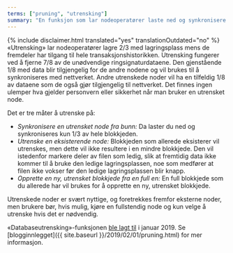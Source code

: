 ```yaml
---
terms: ["pruning", "utrensking"]
summary: "En funksjon som lar nodeoperatører laste ned og synkronisere bare 1/3 av blokkjeden"
---
```


{% include disclaimer.html translated="yes" translationOutdated="no" %}
«Utrensking» lar nodeoperatører lagre 2/3 med lagringsplass mens de fremdeler har tilgang til hele transaksjonshistorikken. Utrensking fungerer ved å fjerne 7/8 av de unødvendige ringsignaturdataene. Den gjenstående 1/8 med data blir tilgjengelig for de andre nodene og vil brukes til å synkroniseres med nettverket. Andre utrenskede noder vil ha en tilfeldig 1/8 av dataene som de også gjør tilgjengelig til nettverket. Det finnes ingen ulemper hva gjelder personvern eller sikkerhet når man bruker en utrensket node.

Det er tre måter å utrenske på:

- *Synkronisere en utrensket node fra bunn:* Da laster du ned og synkroniseres kun 1/3 av hele blokkjeden.
- *Utrenske en eksisterende node:* Blokkjeden som allerede eksisterer vil utrenskes, men dette vil ikke resultere i en mindre blokkjede. Den vil istedenfor markere deler av filen som ledig, slik at fremtidig data ikke kommer til å bruke den ledige lagringsplassen, noe som medfører at filen ikke vokser før den ledige lagringsplassen blir knapp.
- *Opprette en ny, utrensket blokkjede fra en full en:* En full blokkjede som du allerede har vil brukes for å opprette en ny, utrensket blokkjede.

Utrenskede noder er svært nyttige, og foretrekkes fremfor eksterne noder, men brukere bør, hvis mulig, kjøre en fullstendig node og kun velge å utrenske hvis det er nødvendig.

«Databaseutrensking»-funksjonen [ble lagt til](https://github.com/monero-project/monero/pull/4843) i januar 2019. Se [blogginnlegget]({{ site.baseurl }}/2019/02/01/pruning.html) for mer informasjon.
